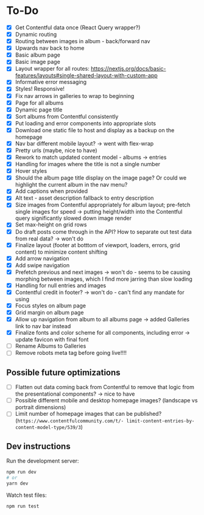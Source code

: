 # To-Do

- [x] Get Contentful data once (React Query wrapper?)
- [x] Dynamic routing
- [x] Routing between images in album - back/forward nav
- [x] Upwards nav back to home
- [x] Basic album page
- [x] Basic image page
- [x] Layout wrapper for all routes: <https://nextjs.org/docs/basic-features/layouts#single-shared-layout-with-custom-app>
- [x] Informative error messaging
- [x] Styles! Responsive!
- [x] Fix nav arrows in galleries to wrap to beginning
- [x] Page for all albums
- [x] Dynamic page title
- [x] Sort albums from Contentful consistently
- [x] Put loading and error components into appropriate slots
- [x] Download one static file to host and display as a backup on the homepage
- [x] Nav bar different mobile layout? -> went with flex-wrap
- [x] Pretty urls (maybe, nice to have)
- [x] Rework to match updated content model - albums -> entries
- [x] Handling for images where the title is not a single number
- [x] Hover styles
- [x] Should the album page title display on the image page? Or could we highlight the current album in the nav menu?
- [x] Add captions when provided
- [x] Alt text - asset description fallback to entry description
- [x] Size images from Contentful appropriately for album layout; pre-fetch single images for speed
      -> putting height/width into the Contentful query significantly slowed down image render
- [x] Set max-height on grid rows
- [x] Do draft posts come through in the API? How to separate out test data from real data?
      -> won't do
- [x] Finalize layout (footer at botttom of viewport, loaders, errors, grid content) to minimize content shifting
- [x] Add arrow navigation
- [x] Add swipe navigation
- [x] Prefetch previous and next images
      -> won't do - seems to be causing morphing between images, which I find more jarring than slow loading
- [x] Handling for null entries and images
- [x] Contentful credit in footer?
      -> won't do - can't find any mandate for using
- [x] Focus styles on album page
- [x] Grid margin on album page
- [x] Allow up navigation from album to all albums page
      -> added Galleries link to nav bar instead
- [x] Finalize fonts and color scheme for all components, including error
      -> update favicon with final font
- [ ] Rename Albums to Galleries
- [ ] Remove robots meta tag before going live!!!!

## Possible future optimizations

- [ ] Flatten out data coming back from Contentful to remove that logic from the presentational components?
      -> nice to have
- [ ] Possible different mobile and desktop homepage images? (landscape vs portrait dimensions)
- [ ] Limit number of homepage images that can be published? (`https://www.contentfulcommunity.com/t/- limit-content-entries-by-content-model-type/539/3`)

## Dev instructions

Run the development server:

```bash
npm run dev
# or
yarn dev
```

Watch test files:

```bash
npm run test
```

